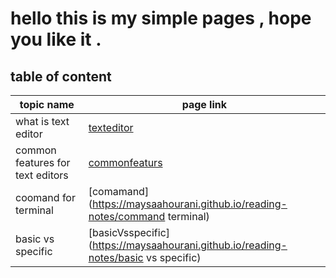 # hello this is my simple  pages , hope you like it .

## table of content 

 topic name          	                | page link  
----------------------------------------|---------------------	  
what is text editor                  	|[texteditor](https://maysaahourani.github.io/reading-notes/markdown)	
   common features for text editors	    |[commonfeaturs](https://maysaahourani.github.io/reading-notes/commonfeatures)
   coomand for terminal	                |[comamand](https://maysaahourani.github.io/reading-notes/command terminal)	   
	   basic vs specific	            |[basicVsspecific](https://maysaahourani.github.io/reading-notes/basic vs specific)

